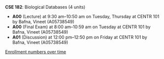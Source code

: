 **CSE 182**: Biological Databases (4 units)

- **A00** (Lecture) at 9:30 am–10:50 am on Tuesday, Thursday at CENTR 101 by Bafna, Vineet (A05738549)
- **A00** (Final Exam) at 8:00 am–10:59 am on Tuesday at CENTR 101 by Bafna, Vineet (A05738549)
- **A01** (Discussion) at 12:00 pm–12:50 pm on Friday at CENTR 101 by Bafna, Vineet (A05738549)

[Enrollment numbers over time](./CSE182.tsv)
